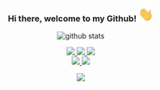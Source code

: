 
<div align="center">
  
  ### Hi there, welcome to my Github! <img src="https://github.com/ABSphreak/ABSphreak/blob/master/gifs/Hi.gif" width="30px">
   
  ![github stats](https://github-readme-stats.vercel.app/api?username=npankov&show_icons=true)
  
</div>  

<div align="center">
   <a href="https://npankov.github.io/covid19-statistics-project/">
    <img src="https://img.shields.io/badge/project--front--end-covid19--statistics-skyblue">
   </a>
   <a href="https://github.com/npankov/frontend-project-lvl2">
    <img src="https://img.shields.io/badge/project--2-genDiff--cli--utilite-skyblue">
   </a>
   <a href="https://github.com/npankov/frontend-project-lvl1">
    <img src="https://img.shields.io/badge/project--3-cli--games-skyblue">
   </a>
</div>

<div align="center">
   <a href="https://npankov.github.io/">
    <img src="https://img.shields.io/badge/web-cv-red">
   </a>
  
   <a href="https://www.linkedin.com/in/pankof/">
    <img src="https://img.shields.io/badge/linkedin-pankof-red">
   </a>
  
   ![](https://visitor-badge.glitch.me/badge?page_id=npankov.npankov)
</div>


